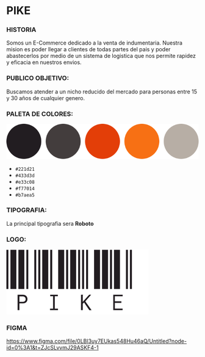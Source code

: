 # PIKE

### HISTORIA

Somos un E-Commerce dedicado a la venta de indumentaria. Nuestra mision es poder llegar a clientes de todas partes del pais y poder abastecerlos por medio de un sistema de logistica que nos permite rapidez y eficacia en nuestros envios.

### PUBLICO OBJETIVO:

Buscamos atender a un nicho reducido del mercado para personas entre 15 y 30 años de cualquier genero.

### PALETA DE COLORES:

![img](https://raw.githubusercontent.com/Alejuda/fino-pike/main/img/PALETAredondo.png)

- `#221d21`
- `#433d3d`
- `#e33c08`
- `#f77014`
- `#b7aea5`

### TIPOGRAFIA:

La principal tipografia sera **Roboto**

### LOGO:

![img](https://raw.githubusercontent.com/Alejuda/fino-pike/main/img/PIKEgrande.png)

### FIGMA

https://www.figma.com/file/0LBl3uy7EUkas548Hu46aQ/Untitled?node-id=0%3A1&t=ZJcSLvvmJ29ASKF4-1
